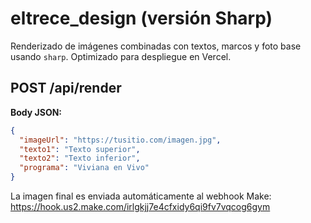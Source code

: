 # eltrece_design (versión Sharp)

Renderizado de imágenes combinadas con textos, marcos y foto base usando `sharp`. Optimizado para despliegue en Vercel.

## POST /api/render

**Body JSON:**

```json
{
  "imageUrl": "https://tusitio.com/imagen.jpg",
  "texto1": "Texto superior",
  "texto2": "Texto inferior",
  "programa": "Viviana en Vivo"
}
```

La imagen final es enviada automáticamente al webhook Make: https://hook.us2.make.com/irlgkjj7e4cfxidy6qi9fv7vqcog6gym